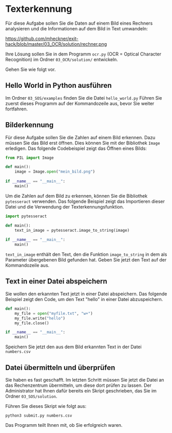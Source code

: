 # Texterkennung
Für diese Aufgabe sollen Sie die Daten auf einem Bild eines Rechners analysieren und die Informationen auf dem Bild in Text umwandeln:

https://github.com/mheckner/exit-hack/blob/master/03_OCR/solution/rechner.png

Ihre Lösung sollen Sie in dem Programm `ocr.py` (OCR = Optical Character Recognition) im Ordner `03_OCR/solution/` entwickeln.

Gehen Sie wie folgt vor.

## Hello World in Python ausführen
Im Ordner `03_SOS/examples` finden Sie die Datei `hello_world.py`
Führen Sie zuerst dieses Programm auf der Kommandozeile aus, bevor Sie weiter fortfahren.

## Bilderkennung
Für diese Aufgabe sollen Sie die Zahlen auf einem Bild erkennen. Dazu müssen Sie das Bild erst öffnen. Dies können Sie mit der Bibliothek `Image` erledigen. Das folgende Codebeispiel zeigt das Öffnen eines Bilds:

```python
from PIL import Image

def main():
    image = Image.open("mein_bild.png")
    
if __name__ == "__main__":
    main()
```

Um die Zahlen auf dem Bild zu erkennen, können Sie die Bibliothek `pytesseract` verwenden. Das folgende Beispiel zeigt das Importieren dieser Datei und die Verwendung der Texterkennungsfunktion.

```python
import pytesseract

def main():
    text_in_image = pytesseract.image_to_string(image)
    
if __name__ == "__main__":
    main()
```
`text_in_image` enthält den Text, den die Funktion `image_to_string` in dem als Parameter übergebenen Bild gefunden hat. Geben Sie jetzt den Text auf der Kommandozeile aus.

## Text in einer Datei abspeichern
Sie wollen den erkannten Text jetzt in einer Datei abspeichern. Das folgende Beispiel zeigt den Code, um den Text "hello" in einer Datei abzuspeichern.

```python
def main():
    my_file = open("myfile.txt", "w+")
    my_file.write("hello")
    my_file.close()

if __name__ == "__main__":
    main()
```
Speichern Sie jetzt den aus dem Bild erkannten Text in der Datei `numbers.csv`


## Datei übermitteln und überprüfen
Sie haben es fast geschafft. Im letzten Schritt müssen Sie jetzt die Datei an das Rechenzentrum übermitteln, um diese dort prüfen zu lassen. Der Administrator hat Ihnen dafür bereits ein Skript geschrieben, das Sie im Ordner `03_SOS/solution`.

Führen Sie dieses Skript wie folgt aus:
```shell
python3 submit.py numbers.csv
```
Das Programm teilt Ihnen mit, ob Sie erfolgreich waren.


